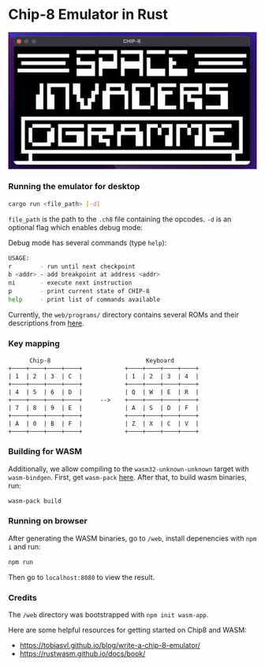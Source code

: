 # Chip-8 Emulator in Rust

<p align="center">
    <img src="https://raw.githubusercontent.com/sarckk/rust-chip8/master/docs/screenshot_desktop.png" alt="screenshot" />
</p>


### Running the emulator for desktop
```bash
cargo run <file_path> [-d]
```
`file_path` is the path to the `.ch8` file containing the opcodes.
`-d` is an optional flag which enables debug mode:

Debug mode has several commands (type `help`):

```bash
USAGE: 
r        - run until next checkpoint
b <addr> - add breakpoint at address <addr>
ni       - execute next instruction
p        - print current state of CHIP-8
help     - print list of commands available
```

Currently, the `web/programs/` directory contains several ROMs and their descriptions from [here](https://github.com/kripod/chip8-roms).

### Key mapping
```
      Chip-8                           Keyboard
+────+────+────+────+            +────+────+────+────+     
| 1  | 2  | 3  | C  |            | 1  | 2  | 3  | 4  |
+────+────+────+────+            +────+────+────+────+
| 4  | 5  | 6  | D  |            | Q  | W  | E  | R  |
+────+────+────+────+     -->    +────+────+────+────+    
| 7  | 8  | 9  | E  |            | A  | S  | D  | F  |
+────+────+────+────+            +────+────+────+────+
| A  | 0  | B  | F  |            | Z  | X  | C  | V  |
+────+────+────+────+            +────+────+────+────+
```

### Building for WASM
Additionally, we allow compiling to the `wasm32-unknown-unknown` target with `wasm-bindgen`. First, get `wasm-pack` [here](https://rustwasm.github.io/wasm-pack/installer/). After that, to build wasm binaries, run:

```bash
wasm-pack build
```

### Running on browser
After generating the WASM binaries, go to `/web`, install depenencies with `npm i` and run:

```bash
npm run
```

Then go to `localhost:8080` to view the result.

### Credits
The `/web` directory was bootstrapped with `npm init wasm-app`.

Here are some helpful resources for getting started on Chip8 and WASM:
- https://tobiasvl.github.io/blog/write-a-chip-8-emulator/
- https://rustwasm.github.io/docs/book/
